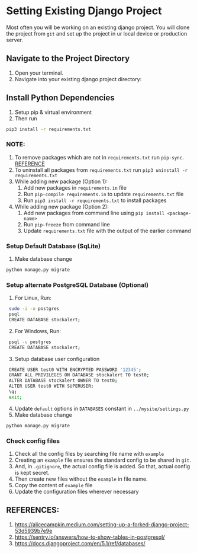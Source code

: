 # Setting Existing Django Project

Most often you will be working on an existing django project. You will clone the project from `git` and set up the project in ur local device or production server.

## Navigate to the Project Directory
1. Open your terminal.
2. Navigate into your existing django project directory:

## Install Python Dependencies
1. Setup pip & virtual environment
2. Then run
```bash
pip3 install -r requirements.txt
```

### NOTE:
1. To remove packages which are not in `requirements.txt` run `pip-sync`. [REFERENCE](https://suyojtamrakar.medium.com/managing-your-requirements-txt-with-pip-tools-in-python-8d07d9dfa464)
2. To uninstall all packages from `requirements.txt` run `pip3 uninstall -r requirements.txt`
3. While adding new package (Option 1):
   1. Add new packages in `requirements.in` file
   2. Run `pip-compile requirements.in` to update `requirements.txt` file
   3. Run `pip3 install -r requirements.txt` to install packages
3. While adding new package (Option 2):
   1. Add new packages from command line using `pip install <package-name>`
   2. Run `pip-freeze` from command line
   3. Update `requirements.txt` file with the output of the earlier command


### Setup Default Database (SqLite)
1. Make database change
```bash
python manage.py migrate
```

### Setup alternate PostgreSQL Database (Optional)
1. For Linux, Run:
```bash
 sudo -i -u postgres
 psql
 CREATE DATABASE stockalert;
```
2. For Windows, Run:
```bash
 psql -u postgres
 CREATE DATABASE stockalert;
```
3. Setup database user configuration
```bash
 CREATE USER test0 WITH ENCRYPTED PASSWORD '12345';
 GRANT ALL PRIVILEGES ON DATABASE stockalert TO test0;
 ALTER DATABASE stockalert OWNER TO test0;
 ALTER USER test0 WITH SUPERUSER;
 \q;
 exit;
```
4. Update `default` options in `DATABASES` constant in `../mysite/settings.py`
5. Make database change
```bash
python manage.py migrate
```

### Check config files
1. Check all the config files by searching file name with `example`
2. Creating an `example` file ensures the standard config to be shared in `git`.
3. And, in `.gitignore`, the actual config file is added. So that, actual config is kept secret.
4. Then create new files without the `example` in file name.
5. Copy the content of `example` file
6. Update the configuration files wherever necessary

## REFERENCES:
1. https://alicecampkin.medium.com/setting-up-a-forked-django-project-53d5939b7e9e
2. https://sentry.io/answers/how-to-show-tables-in-postgresql/
3. https://docs.djangoproject.com/en/5.1/ref/databases/
